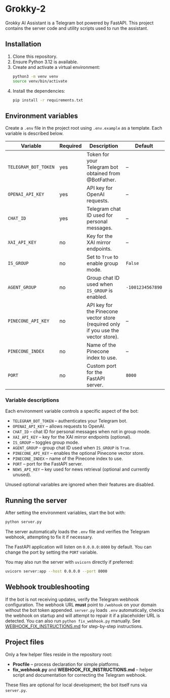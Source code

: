 # Grokky-2

Grokky AI Assistant is a Telegram bot powered by FastAPI. This project contains the server code and utility scripts used to run the assistant.

## Installation

1. Clone this repository.
2. Ensure Python 3.12 is available.
3. Create and activate a virtual environment:
   ```bash
   python3 -m venv venv
   source venv/bin/activate
   ```
4. Install the dependencies:
   ```bash
   pip install -r requirements.txt
   ```

## Environment variables

Create a `.env` file in the project root using `.env.example` as a template. Each variable is described below.

| Variable | Required | Description | Default |
|----------|---------|-------------|---------|
| `TELEGRAM_BOT_TOKEN` | yes | Token for your Telegram bot obtained from @BotFather. | – |
| `OPENAI_API_KEY` | yes | API key for OpenAI requests. | – |
| `CHAT_ID` | yes | Telegram chat ID used for personal messages. | – |
| `XAI_API_KEY` | no | Key for the XAI mirror endpoints. | – |
| `IS_GROUP` | no | Set to `True` to enable group mode. | `False` |
| `AGENT_GROUP` | no | Group chat ID used when `IS_GROUP` is enabled. | `-1001234567890` |
| `PINECONE_API_KEY` | no | API key for the Pinecone vector store (required only if you use the vector store). | – |
| `PINECONE_INDEX` | no | Name of the Pinecone index to use. | – |
| `PORT` | no | Custom port for the FastAPI server. | `8000` |

### Variable descriptions

Each environment variable controls a specific aspect of the bot:

- `TELEGRAM_BOT_TOKEN` – authenticates your Telegram bot.
- `OPENAI_API_KEY` – allows requests to OpenAI.
- `CHAT_ID` – chat ID for personal messages when not in group mode.
- `XAI_API_KEY` – key for the XAI mirror endpoints (optional).
- `IS_GROUP` – toggles group mode.
- `AGENT_GROUP` – group chat ID used when `IS_GROUP` is `True`.
- `PINECONE_API_KEY` – enables the optional Pinecone vector store.
- `PINECONE_INDEX` – name of the Pinecone index to use.
- `PORT` – port for the FastAPI server.
- `NEWS_API_KEY` – key used for news retrieval (optional and currently unused).

Unused optional variables are ignored when their features are disabled.

## Running the server

After setting the environment variables, start the bot with:

```bash
python server.py
```

The server automatically loads the `.env` file and verifies the Telegram webhook, attempting to fix it if necessary.

The FastAPI application will listen on `0.0.0.0:8000` by default. You can change the port by setting the `PORT` variable.

You may also run the server with `uvicorn` directly if preferred:

```bash
uvicorn server:app --host 0.0.0.0 --port 8000
```

## Webhook troubleshooting

If the bot is not receiving updates, verify the Telegram webhook configuration. The webhook URL **must** point to `/webhook` on your domain without the bot token appended. `server.py` loads `.env` automatically, checks the webhook on startup and will attempt to repair it if a placeholder URL is detected. You can also run `python fix_webhook.py` manually. See [WEBHOOK_FIX_INSTRUCTIONS.md](WEBHOOK_FIX_INSTRUCTIONS.md) for step-by-step instructions.

## Project files

Only a few helper files reside in the repository root:

- **Procfile** – process declaration for simple platforms.
- **fix_webhook.py** and **WEBHOOK_FIX_INSTRUCTIONS.md** – helper script and documentation for correcting the Telegram webhook.

These files are optional for local development; the bot itself runs via `server.py`.
